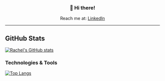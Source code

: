 <h3 align="center">👋 Hi there!</h3>
<p align="center">
  Reach me at: <a href="https://www.linkedin.com/in/rachelgina/">LinkedIn</a>
</p>

---


## GitHub Stats

[![Rachel's GitHub stats](https://github-readme-stats.vercel.app/api?username=rgabelarde&count_private=true&show_icons=true&theme=nord)](https://github.com/rgabelarde/github-readme-stats)


### Technologies & Tools

[![Top Langs](https://github-readme-stats.vercel.app/api/top-langs/?username=rgabelarde&layout=compact&theme=nord)](https://github.com/rgabelarde/github-readme-stats)

<!--
**rgabelarde/rgabelarde** is a ✨ _special_ ✨ repository because its `README.md` (this file) appears on your GitHub profile.

Here are some ideas to get you started:

- 🔭 I’m currently working on ...
- 🌱 I’m currently learning ...
- 👯 I’m looking to collaborate on ...
- 🤔 I’m looking for help with ...
- 💬 Ask me about ...
- 📫 How to reach me: ...
- 😄 Pronouns: ...
- ⚡ Fun fact: ...
-->
<!-- Actual text -->


